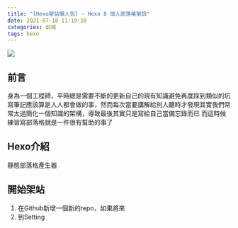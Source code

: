```yaml
---
title: "[Hexo架站懶人包] - Hexo 8 個人部落格架設"
date: 2021-07-18 11:19:10
categories: 前端
tags: hexo
---
```



![](hexo_github.png)

## 前言

身為一個工程師，平時總是需要不斷的更新自己的現有知識避免再度踩到類似的坑
寫筆記應該算是人人都會做的事，然而每次當要講解給別人聽時才發現其實我們常常太過簡化一個知識的架構，導致最後其實只是寫給自己當備忘錄而已
而這時候練習寫部落格就是一件很有幫助的事了
<!--more-->

## Hexo介紹

靜態部落格產生器

## 開始架站

1. 在Github新增一個新的repo，如果將來
2. 到Setting
